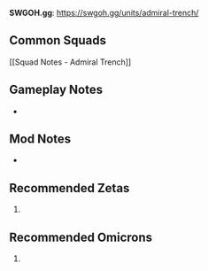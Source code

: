 **SWGOH.gg**: https://swgoh.gg/units/admiral-trench/

## Common Squads

[[Squad Notes - Admiral Trench]]

## Gameplay Notes

 - 

## Mod Notes

 - 

## Recommended Zetas

1. 

## Recommended Omicrons

1. 